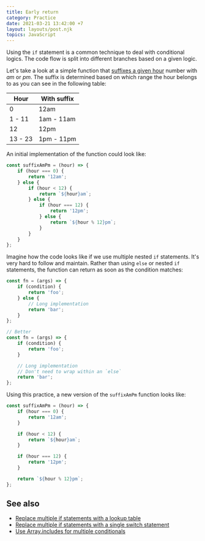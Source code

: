 ```yaml
---
title: Early return
category: Practice
date: 2021-03-21 13:42:00 +7
layout: layouts/post.njk
topics: JavaScript
---
```


Using the `if` statement is a common technique to deal with conditional logics. The code flow is split into different branches based on a given logic.

Let's take a look at a simple function that [suffixes a given hour](https://1loc.dev/#add-am-pm-suffix-to-an-hour) number with _am_ or _pm_. The suffix is determined based on which range the hour belongs to as you can see in the following table:

| Hour    | With suffix |
| ------- | ----------- |
| 0       | 12am        |
| 1 - 11  | 1am - 11am  |
| 12      | 12pm        |
| 13 - 23 | 1pm - 11pm  |

An initial implementation of the function could look like:

```js
const suffixAmPm = (hour) => {
    if (hour === 0) {
        return '12am';
    } else {
        if (hour < 12) {
            return `${hour}am`;
        } else {
            if (hour === 12) {
                return '12pm';
            } else {
                return `${hour % 12}pm`;
            }
        }
    }
};
```

Imagine how the code looks like if we use multiple nested `if` statements. It's very hard to follow and maintain. Rather than using `else` or nested `if` statements, the function can return as soon as the condition matches:

```js
const fn = (args) => {
    if (condition) {
        return 'foo';
    } else {
        // Long implementation
        return 'bar';
    }
};

// Better
const fn = (args) => {
    if (condition) {
        return 'foo';
    }

    // Long implementation
    // Don't need to wrap within an `else`
    return 'bar';
};
```

Using this practice, a new version of the `suffixAmPm` function looks like:

```js
const suffixAmPm = (hour) => {
    if (hour === 0) {
        return '12am';
    }

    if (hour < 12) {
        return `${hour}am`;
    }

    if (hour === 12) {
        return '12pm';
    }

    return `${hour % 12}pm`;
};
```

## See also

-   [Replace multiple if statements with a lookup table](/replace-multiple-if-statements-with-a-lookup-table)
-   [Replace multiple if statements with a single switch statement](/replace-multiple-if-statements-with-a-single-switch-statement)
-   [Use Array.includes for multiple conditionals](/use-array-includes-for-multiple-conditionals)
